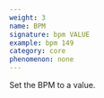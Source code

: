 ```yaml
---
weight: 3
name: BPM
signature: bpm VALUE
example: bpm 149
category: core
phenomenon: none
---
```

Set the BPM to a value.